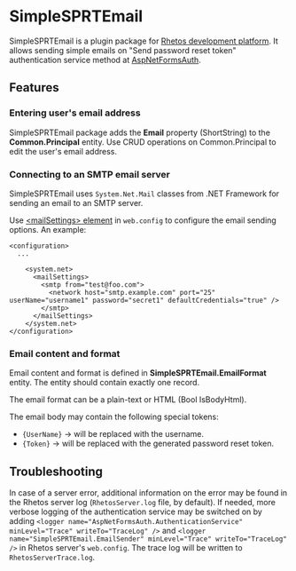 # SimpleSPRTEmail

SimpleSPRTEmail is a plugin package for [Rhetos development platform](https://github.com/Rhetos/Rhetos).
It allows sending simple emails on "Send password reset token" authentication service method at [AspNetFormsAuth](https://github.com/Rhetos/AspNetFormsAuth).

## Features

### Entering user's email address

SimpleSPRTEmail package adds the **Email** property (ShortString) to the **Common.Principal** entity. Use CRUD operations on Common.Principal to edit the user's email address.

### Connecting to an SMTP email server

SimpleSPRTEmail uses `System.Net.Mail` classes from .NET Framework for sending an email to an SMTP server.

Use [&lt;mailSettings&gt; element](http://msdn.microsoft.com/en-us/library/w355a94k%28v=vs.100%29.aspx) in `web.config` to configure the email sending options. An example:

    <configuration>
      ...

        <system.net>
          <mailSettings>
            <smtp from="test@foo.com">
              <network host="smtp.example.com" port="25" userName="username1" password="secret1" defaultCredentials="true" />
            </smtp>
          </mailSettings>
        </system.net>
    </configuration>

### Email content and format

Email content and format is defined in **SimpleSPRTEmail.EmailFormat** entity. The entity should contain exactly one record.

The email format can be a plain-text or HTML (Bool IsBodyHtml).

The email body may contain the following special tokens:

* `{UserName}` -> will be replaced with the username.
* `{Token}` -> will be replaced with the generated password reset token.

## Troubleshooting

In case of a server error, additional information on the error may be found in the Rhetos server log (`RhetosServer.log` file, by default).
If needed, more verbose logging of the authentication service may be switched on by adding
`<logger name="AspNetFormsAuth.AuthenticationService" minLevel="Trace" writeTo="TraceLog" />`
and `<logger name="SimpleSPRTEmail.EmailSender" minLevel="Trace" writeTo="TraceLog" />`
in Rhetos server's `web.config`. The trace log will be written to `RhetosServerTrace.log`.
